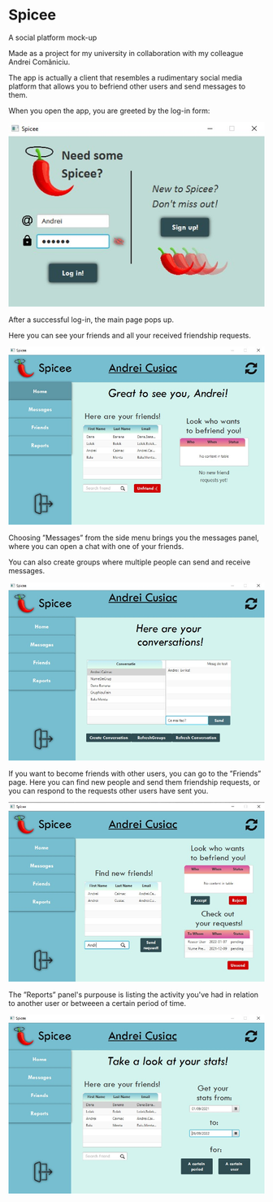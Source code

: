 # Spicee
A social platform mock-up 

Made as a project for my university in collaboration with my colleague Andrei Comăniciu.

The app is actually a client that resembles a rudimentary social media platform that allows you to befriend other users and send messages to them.

When you open the app, you are greeted by the log-in form:

![Log-in panel](images/LogIn.jpg)

After a successful log-in, the main page pops up. 

Here you can see your friends and all your received friendship requests.

![Home panel](images/Home.jpg)

Choosing ”Messages” from the side menu brings you the messages panel, where you can open a chat with one of your friends.

You can also create groups where multiple people can send and receive messages.

![Messages panel](images/Messages.jpg)

If you want to become friends with other users, you can go to the ”Friends” page. Here you can find new people and send them friendship requests, or you can respond to the requests other users have sent you. 

![Friends panel](images/Friends.jpg)

The ”Reports” panel's purpouse is listing the activity you've had in relation to another user or betweeen a certain period of time.

![Reports panel](images/Reports.jpg)

